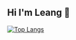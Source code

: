 ## Hi I'm Leang 👋

[![Top Langs](https://github-readme-stats.vercel.app/api/top-langs/?username=oengzhileang&layout=compact)](https://github.com/oengzhileang/github-readme-stats)
